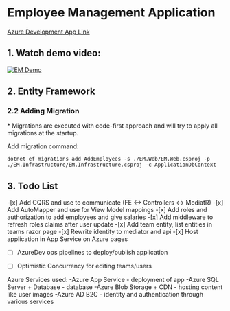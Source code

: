 <h1>Employee Management Application</h1>

[Azure Development App Link](https://emanager-web-fsbpf8hrhrd7cqhp.northeurope-01.azurewebsites.net)

<h2>1. Watch demo video: </h2>

[![EM Demo](https://img.youtube.com/vi/dDwdu6Elq8c/0.jpg)](https://www.youtube.com/watch?v=dDwdu6Elq8c)

<h2>2. Entity Framework</h2>
<h3>2.2 Adding Migration</h3>
* Migrations are executed with code-first approach and will try to apply all migrations at the startup.

Add migration command:

`dotnet ef migrations add AddEmployees -s ./EM.Web/EM.Web.csproj -p ./EM.Infrastructure/EM.Infrastructure.csproj -c ApplicationDbContext`

<h2>3. Todo List</h2>
-[x] Add CQRS and use to communicate (FE <-> Controllers <-> MediatR)
-[x] Add AutoMapper and use for View Model mappings
-[x] Add roles and authorization to add employees and give salaries
-[x] Add middleware to refresh roles claims after user update
-[x] Add team entity, list entities in teams razor page
-[x] Rewrite identity to mediator and api
-[x] Host application in App Service on Azure pages

-[ ] AzureDev ops pipelines to deploy/publish application
-[ ] Optimistic Concurrency for editing teams/users


Azure Services used:
-Azure App Service - deployment of app
-Azure SQL Server + Database - database
-Azure Blob Storage + CDN - hosting content like user images
-Azure AD B2C - identity and authentication through various services
